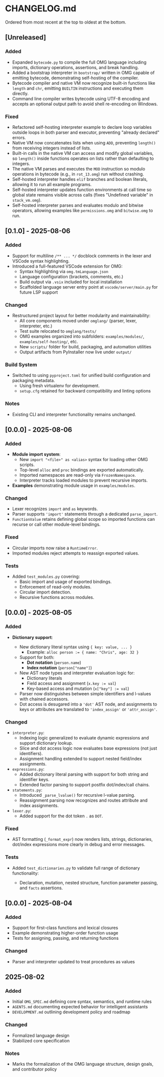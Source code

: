 # CHANGELOG.md

Ordered from most recent at the top to oldest at the bottom.

## [Unreleased]

### Added
- Expanded `bytecode.py` to compile the full OMG language including imports,
  dictionary operations, assertions, and break handling.
- Added a bootstrap interpreter in `bootstrap/` written in OMG capable of
  emitting bytecode, demonstrating self-hosting of the compiler.
- Bytecode compiler and native VM now recognize built-in functions like
  `length` and `chr`, emitting `BUILTIN` instructions and executing them
  directly.
- Command line compiler writes bytecode using UTF-8 encoding and accepts an
  optional output path to avoid shell re-encoding on Windows.

### Fixed
- Refactored self-hosting interpreter example to declare loop variables
  outside loops in both parser and executor, preventing "already declared"
  errors.
- Native VM now concatenates lists when using `ADD`, preventing `length()`
  from receiving integers instead of lists.
- Built-in calls in the native VM can access and modify global variables,
  so `length()` inside functions operates on lists rather than defaulting
  to integers.
- The native VM parses and executes the `MOD` instruction so modulo
  operations in bytecode (e.g., in `rot_13.omg`) run without crashing.
- Self-hosted interpreter handles `elif` branches and boolean literals,
  allowing it to run all example programs.
- Self-hosted interpreter updates function environments at call time so
  global state remains visible across calls (fixes "Undefined variable" in
  `stack_vm.omg`).
- Self-hosted interpreter parses and evaluates modulo and bitwise
  operators, allowing examples like `permissions.omg` and `bitwise.omg` to
  run.

## [0.1.0] - 2025-08-06

### Added
- Support for multiline `/** ... */` docblock comments in the lexer and VSCode syntax highlighting.
- Introduced a full-featured VSCode extension for OMG:
  - Syntax highlighting via `omg.tmLanguage.json`
  - Language configuration (brackets, comments, etc.)
  - Build output via `.vsix` included for local installation
  - Scaffolded language server entry point at `vscode/server/main.py` for future LSP support

### Changed
- Restructured project layout for better modularity and maintainability:
  - All core components moved under `omglang/` (parser, lexer, interpreter, etc.)
  - Test suite relocated to `omglang/tests/`
  - OMG examples organized into subfolders: `examples/modules/`, `examples/self-hosting/`, etc.
  - New `scripts/` folder for build, packaging, and automation utilities
  - Output artifacts from PyInstaller now live under `output/`

### Build System
- Switched to using `pyproject.toml` for unified build configuration and packaging metadata.
  - Using fresh virtualenv for development.
  - `setup.cfg` retained for backward compatibility and linting options

### Notes
- Existing CLI and interpreter functionality remains unchanged.

## [0.0.0] - 2025-08-06

### Added

* **Module import system**:
  * New `import "<file>" as <alias>` syntax for loading other OMG scripts.
  * Top-level `alloc` and `proc` bindings are exported automatically.
  * Imported namespaces are read-only via `FrozenNamespace`.
  * Interpreter tracks loaded modules to prevent recursive imports.
* **Examples** demonstrating module usage in `examples/modules`.

### Changed

* Lexer recognizes `import` and `as` keywords.
* Parser supports `'import'` statements through a dedicated `parse_import`.
* `FunctionValue` retains defining global scope so imported functions can recurse or call other module-level bindings.

### Fixed

* Circular imports now raise a `RuntimeError`.
* Imported modules reject attempts to reassign exported values.

### Tests

* Added `test_modules.py` covering:
  * Basic import and usage of exported bindings.
  * Enforcement of read-only modules.
  * Circular import detection.
  * Recursive functions across modules.


## [0.0.0] - 2025-08-05

### Added

* **Dictionary support**:

  * New dictionary literal syntax using `{ key: value, ... }`
    * Example: `alloc person := { name: "Chris", age: 32 }`
  * Support for both:
    * **Dot notation** (`person.name`)
    * **Index notation** (`person["name"]`)
  * New AST node types and interpreter evaluation logic for:
    * Dictionary literals
    * Field access and assignment (`x.key := val`)
    * Key-based access and mutation (`x["key"] := val`)
  * Parser now distinguishes between simple identifiers and l-values with chained accessors.
  * Dot access is desugared into a `'dot'` AST node, and assignments to keys or attributes are translated to `'index_assign'` or `'attr_assign'`.

### Changed

* `interpreter.py`:
  * Indexing logic generalized to evaluate dynamic expressions and support dictionary lookup.
  * Slice and dot access logic now evaluates base expressions (not just identifiers).
  * Assignment handling extended to support nested field/index assignments.
* `expressions.py`:
  * Added dictionary literal parsing with support for both string and identifier keys.
  * Extended factor parsing to support postfix dot/index/call chains.
* `statements.py`:
  * Introduced `_parse_lvalue()` for recursive l-value parsing.
  * Reassignment parsing now recognizes and routes attribute and index assignments.
* `lexer.py`:
  * Added support for the dot token `.` as `DOT`.

### Fixed

* AST formatting (`_format_expr`) now renders lists, strings, dictionaries, dot/index expressions more clearly in debug and error messages.

### Tests

* Added `test_dictionaries.py` to validate full range of dictionary functionality:

  * Declaration, mutation, nested structure, function parameter passing, and `facts` assertions.

## [0.0.0] - 2025-08-04

### Added
- Support for first-class functions and lexical closures
- Example demonstrating higher-order function usage
- Tests for assigning, passing, and returning functions

### Changed
- Parser and interpreter updated to treat procedures as values

## 2025-08-02

### Added
- Initial `OMG_SPEC.md` defining core syntax, semantics, and runtime rules
- `AGENTS.md` documenting expected behavior for intelligent assistants
- `DEVELOPMENT.md` outlining development policy and roadmap

### Changed
- Formalized language design
- Stabilized core specification

### Notes
- Marks the formalization of the OMG language structure, design goals, and contributor policy
